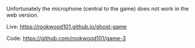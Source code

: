 Unfortunately the microphone (central to the game) does not work in the web version.

Live: https://rookwood101.github.io/ghost-game

Code: https://github.com/rookwood101/game-3
